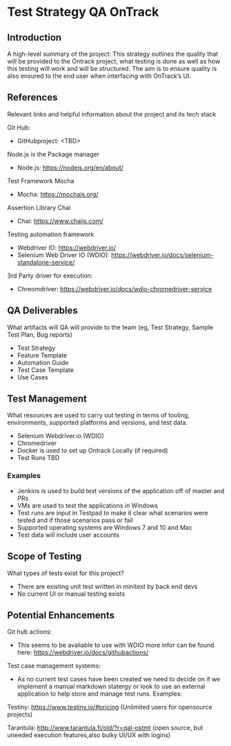 # **Test Strategy QA OnTrack**

## **Introduction**

A high-level summary of the project: This strategy outlines the quality that will be provided to the
Ontrack project, what testing is done as well as how this testing will work and will be structured.
The aim is to ensure quality is also ensured to the end user when interfacing with OnTrack’s UI.

## **References**

Relevant links and helpful information about the project and its tech stack

Git Hub:

- GitHubproject: \<TBD\>

Node.js is the Package manager

- Node.js: https://nodejs.org/en/about/

Test Framework Mocha

- Mocha: https://mochajs.org/

Assertion Library Chai

- Chai: https://www.chaijs.com/

Testing automation framework

- Webdriver IO: https://webdriver.io/
- Selenium Web Driver IO (WDIO): https://webdriver.io/docs/selenium-standalone-service/

3rd Party driver for execution:

- Chreomdriver: https://webdriver.io/docs/wdio-chromedriver-service

## **QA Deliverables**

What artifacts will QA will provide to the team (eg, Test Strategy, Sample Test Plan, Bug reports)

- Test Strategy
- Feature Template
- Automation Guide
- Test Case Template
- Use Cases

## **Test Management**

What resources are used to carry out testing in terms of tooling, environments, supported platforms
and versions, and test data.

- Selenium Webdriver.io (WDIO)
- Chromedriver
- Docker is used to set up Ontrack Locally (if required)
- Test Runs TBD

### **Examples**

- Jenkins is used to build test versions of the application off of master and PRs
- VMs are used to test the applications in Windows
- Test runs are input in Testpad to make it clear what scenarios were tested and if those scenarios
  pass or fail
- Supported operating systems are Windows 7 and 10 and Mac
- Test data will include user accounts

## **Scope of Testing**

What types of tests exist for this project?

- There are existing unit test written in minitest by back end devs
- No current UI or manual testing exists

## **Potential Enhancements**

Git hub actions:

- This seems to be avaliable to use with WDIO more infor can be found here:
  https://webdriver.io/docs/githubactions/

Test case management systems:

- As no current test cases have been created we need to decide on if we implement a manual markdown
  statergy or look to use an external application to help store and manage test runs. Examples:

Testiny: https://www.testiny.io/#pricing (Unlimited users for opensource projects)

Tarantula: http://www.tarantula.fi/old/?r=qal-ostmt (open source, but uneeded execution
features,also bulky UI/UX with logins)
